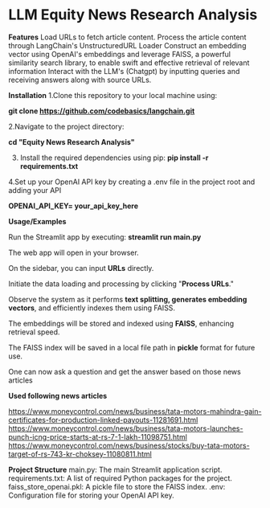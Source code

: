 # LLM Equity News Research Analysis


**Features**
Load URLs to fetch article content.
Process the article content through LangChain's UnstructuredURL Loader
Construct an embedding vector using OpenAI's embeddings and leverage FAISS, a powerful similarity search library, to enable swift and effective retrieval of relevant information
Interact with the LLM's (Chatgpt) by inputting queries and receiving answers along with source URLs.

**Installation**
1.Clone this repository to your local machine using:

 **git clone https://github.com/codebasics/langchain.git** 

2.Navigate to the project directory:

  **cd "Equity News Research Analysis"**
  
3. Install the required dependencies using pip:
  **pip install -r requirements.txt**

4.Set up your OpenAI API key by creating a .env file in the project root and adding your API

  **OPENAI_API_KEY= your_api_key_here**
  
**Usage/Examples**

Run the Streamlit app by executing:
**streamlit run main.py**

The web app will open in your browser.

On the sidebar, you can input **URLs** directly.

Initiate the data loading and processing by clicking "**Process URLs**."

Observe the system as it performs **text splitting, generates embedding vectors**, and efficiently indexes them using FAISS.

The embeddings will be stored and indexed using **FAISS**, enhancing retrieval speed.

The FAISS index will be saved in a local file path in **pickle** format for future use.

One can now ask a question and get the answer based on those news articles

**Used following news articles**

https://www.moneycontrol.com/news/business/tata-motors-mahindra-gain-certificates-for-production-linked-payouts-11281691.html
https://www.moneycontrol.com/news/business/tata-motors-launches-punch-icng-price-starts-at-rs-7-1-lakh-11098751.html
https://www.moneycontrol.com/news/business/stocks/buy-tata-motors-target-of-rs-743-kr-choksey-11080811.html

**Project Structure**
main.py: The main Streamlit application script.
requirements.txt: A list of required Python packages for the project.
faiss_store_openai.pkl: A pickle file to store the FAISS index.
.env: Configuration file for storing your OpenAI API key.
